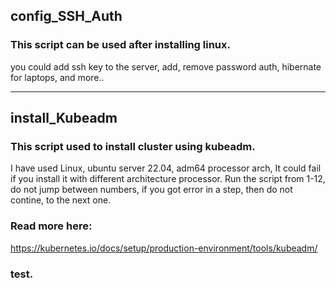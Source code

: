 ## config_SSH_Auth
### This script can be used after installing linux.
you could add ssh key to the server, add, remove password auth, hibernate for laptops, and more..

------------------------------------------------------------------------------------

## install_Kubeadm
### This script used to install cluster using kubeadm.
I have used Linux, ubuntu server 22.04, adm64 processor arch,
It could fail if you install it with different architecture processor.
Run the script from 1-12, do not jump between numbers, if you got error in a step, then do not contine, to the next one.


### Read more here:
https://kubernetes.io/docs/setup/production-environment/tools/kubeadm/


### test.